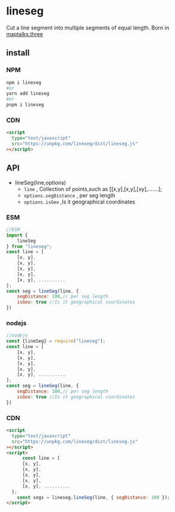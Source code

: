 # lineseg

Cut a line segment into multiple segments of equal length. Born in [maptalks.three](https://github.com/maptalks/maptalks.three)

## install

### NPM

```sh
npm i lineseg
#or
yarn add lineseg
#or
pnpm i lineseg

```

### CDN

```html
<script
  type="text/javascript"
  src="https://unpkg.com/lineseg/dist/lineseg.js"
></script>
```

## API

- lineSeg(line,options)
  - `line` , Collection of points,such as [[x,y],[x,y],[xy],.......];
  - `options.segDistance` , per seg length
  - `options.isGeo` ,Is it geographical coordinates


### ESM

```js
//ESM
import {
    lineSeg
} from "lineseg";
const line = [
    [x, y],
    [x, y],
    [x, y],
    [x, y],
    [x, y], ..........
];
const seg = lineSeg(line, {
    segDistance: 100,// per seg length
    isGeo: true //Is it geographical coordinates
})
```

### nodejs

```js
//nodejs
const {lineSeg} = require("lineseg");
const line = [
    [x, y],
    [x, y],
    [x, y],
    [x, y],
    [x, y], ..........
];
const seg = lineSeg(line, {
    segDistance: 100,// per seg length
    isGeo: true //Is it geographical coordinates
})
```

### CDN

```html
<script
  type="text/javascript"
  src="https://unpkg.com/lineseg/dist/lineseg.js"
></script>
<script>
      const line = [
      [x, y],
      [x, y],
      [x, y],
      [x, y],
      [x, y], ..........
  ];
    const segs = lineseg.lineSeg(line, { segDistance: 100 });
</script>
```

